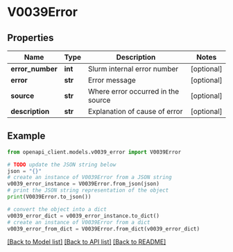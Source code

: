 # V0039Error


## Properties

Name | Type | Description | Notes
------------ | ------------- | ------------- | -------------
**error_number** | **int** | Slurm internal error number | [optional] 
**error** | **str** | Error message | [optional] 
**source** | **str** | Where error occurred in the source | [optional] 
**description** | **str** | Explanation of cause of error | [optional] 

## Example

```python
from openapi_client.models.v0039_error import V0039Error

# TODO update the JSON string below
json = "{}"
# create an instance of V0039Error from a JSON string
v0039_error_instance = V0039Error.from_json(json)
# print the JSON string representation of the object
print(V0039Error.to_json())

# convert the object into a dict
v0039_error_dict = v0039_error_instance.to_dict()
# create an instance of V0039Error from a dict
v0039_error_from_dict = V0039Error.from_dict(v0039_error_dict)
```
[[Back to Model list]](../README.md#documentation-for-models) [[Back to API list]](../README.md#documentation-for-api-endpoints) [[Back to README]](../README.md)


